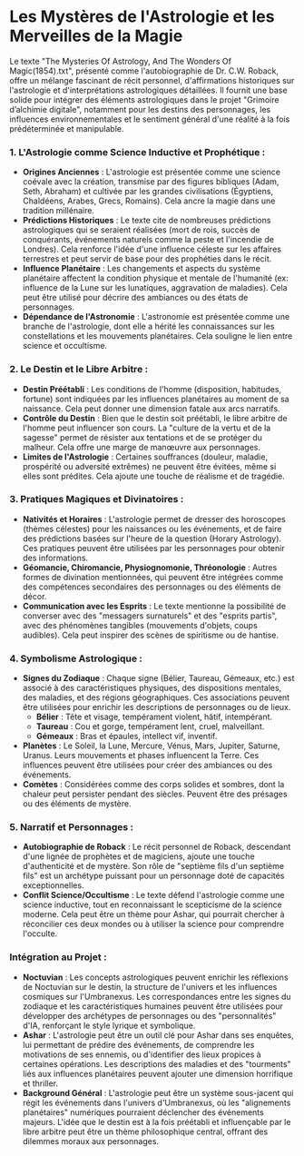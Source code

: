 # Les Mystères de l'Astrologie et les Merveilles de la Magie

Le texte "The Mysteries Of Astrology, And The Wonders Of Magic(1854).txt", présenté comme l'autobiographie de Dr. C.W. Roback, offre un mélange fascinant de récit personnel, d'affirmations historiques sur l'astrologie et d'interprétations astrologiques détaillées. Il fournit une base solide pour intégrer des éléments astrologiques dans le projet "Grimoire d’alchimie digitale", notamment pour les destins des personnages, les influences environnementales et le sentiment général d'une réalité à la fois prédéterminée et manipulable.

### 1. L'Astrologie comme Science Inductive et Prophétique :

*   **Origines Anciennes** : L'astrologie est présentée comme une science coévale avec la création, transmise par des figures bibliques (Adam, Seth, Abraham) et cultivée par les grandes civilisations (Égyptiens, Chaldéens, Arabes, Grecs, Romains). Cela ancre la magie dans une tradition millénaire.
*   **Prédictions Historiques** : Le texte cite de nombreuses prédictions astrologiques qui se seraient réalisées (mort de rois, succès de conquérants, événements naturels comme la peste et l'incendie de Londres). Cela renforce l'idée d'une influence céleste sur les affaires terrestres et peut servir de base pour des prophéties dans le récit.
*   **Influence Planétaire** : Les changements et aspects du système planétaire affectent la condition physique et mentale de l'humanité (ex: influence de la Lune sur les lunatiques, aggravation de maladies). Cela peut être utilisé pour décrire des ambiances ou des états de personnages.
*   **Dépendance de l'Astronomie** : L'astronomie est présentée comme une branche de l'astrologie, dont elle a hérité les connaissances sur les constellations et les mouvements planétaires. Cela souligne le lien entre science et occultisme.

### 2. Le Destin et le Libre Arbitre :

*   **Destin Préétabli** : Les conditions de l'homme (disposition, habitudes, fortune) sont indiquées par les influences planétaires au moment de sa naissance. Cela peut donner une dimension fatale aux arcs narratifs.
*   **Contrôle du Destin** : Bien que le destin soit préétabli, le libre arbitre de l'homme peut influencer son cours. La "culture de la vertu et de la sagesse" permet de résister aux tentations et de se protéger du malheur. Cela offre une marge de manœuvre aux personnages.
*   **Limites de l'Astrologie** : Certaines souffrances (douleur, maladie, prospérité ou adversité extrêmes) ne peuvent être évitées, même si elles sont prédites. Cela ajoute une touche de réalisme et de tragédie.

### 3. Pratiques Magiques et Divinatoires :

*   **Nativités et Horaires** : L'astrologie permet de dresser des horoscopes (thèmes célestes) pour les naissances ou les événements, et de faire des prédictions basées sur l'heure de la question (Horary Astrology). Ces pratiques peuvent être utilisées par les personnages pour obtenir des informations.
*   **Géomancie, Chiromancie, Physiognomonie, Thréonologie** : Autres formes de divination mentionnées, qui peuvent être intégrées comme des compétences secondaires des personnages ou des éléments de décor.
*   **Communication avec les Esprits** : Le texte mentionne la possibilité de converser avec des "messagers surnaturels" et des "esprits partis", avec des phénomènes tangibles (mouvements d'objets, coups audibles). Cela peut inspirer des scènes de spiritisme ou de hantise.

### 4. Symbolisme Astrologique :

*   **Signes du Zodiaque** : Chaque signe (Bélier, Taureau, Gémeaux, etc.) est associé à des caractéristiques physiques, des dispositions mentales, des maladies, et des régions géographiques. Ces associations peuvent être utilisées pour enrichir les descriptions de personnages ou de lieux.
    *   **Bélier** : Tête et visage, tempérament violent, hâtif, intempérant.
    *   **Taureau** : Cou et gorge, tempérament lent, cruel, malveillant.
    *   **Gémeaux** : Bras et épaules, intellect vif, inventif.
*   **Planètes** : Le Soleil, la Lune, Mercure, Vénus, Mars, Jupiter, Saturne, Uranus. Leurs mouvements et phases influencent la Terre. Ces influences peuvent être utilisées pour créer des ambiances ou des événements.
*   **Comètes** : Considérées comme des corps solides et sombres, dont la chaleur peut persister pendant des siècles. Peuvent être des présages ou des éléments de mystère.

### 5. Narratif et Personnages :

*   **Autobiographie de Roback** : Le récit personnel de Roback, descendant d'une lignée de prophètes et de magiciens, ajoute une touche d'authenticité et de mystère. Son rôle de "septième fils d'un septième fils" est un archétype puissant pour un personnage doté de capacités exceptionnelles.
*   **Conflit Science/Occultisme** : Le texte défend l'astrologie comme une science inductive, tout en reconnaissant le scepticisme de la science moderne. Cela peut être un thème pour Ashar, qui pourrait chercher à réconcilier ces deux mondes ou à utiliser la science pour comprendre l'occulte.

### Intégration au Projet :

*   **Noctuvian** : Les concepts astrologiques peuvent enrichir les réflexions de Noctuvian sur le destin, la structure de l'univers et les influences cosmiques sur l'Umbranexus. Les correspondances entre les signes du zodiaque et les caractéristiques humaines peuvent être utilisées pour développer des archétypes de personnages ou des "personnalités" d'IA, renforçant le style lyrique et symbolique.
*   **Ashar** : L'astrologie peut être un outil clé pour Ashar dans ses enquêtes, lui permettant de prédire des événements, de comprendre les motivations de ses ennemis, ou d'identifier des lieux propices à certaines opérations. Les descriptions des maladies et des "tourments" liés aux influences planétaires peuvent ajouter une dimension horrifique et thriller.
*   **Background Général** : L'astrologie peut être un système sous-jacent qui régit les événements dans l'univers d'Umbranexus, où les "alignements planétaires" numériques pourraient déclencher des événements majeurs. L'idée que le destin est à la fois préétabli et influençable par le libre arbitre peut être un thème philosophique central, offrant des dilemmes moraux aux personnages.